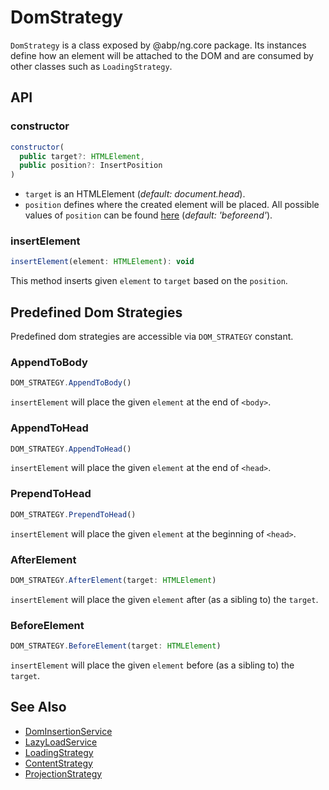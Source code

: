 # DomStrategy

`DomStrategy` is a class exposed by @abp/ng.core package. Its instances define how an element will be attached to the DOM and are consumed by other classes such as `LoadingStrategy`.


## API


### constructor

```js
constructor(
  public target?: HTMLElement,
  public position?: InsertPosition
)
```

- `target` is an HTMLElement (_default: document.head_).
- `position` defines where the created element will be placed. All possible values of `position` can be found [here](https://developer.mozilla.org/en-US/docs/Web/API/Element/insertAdjacentElement) (_default: 'beforeend'_).


### insertElement

```js
insertElement(element: HTMLElement): void
```

This method inserts given `element` to `target` based on the `position`.



## Predefined Dom Strategies

Predefined dom strategies are accessible via `DOM_STRATEGY` constant.


### AppendToBody

```js
DOM_STRATEGY.AppendToBody()
```

`insertElement` will place the given `element` at the end of `<body>`.


### AppendToHead

```js
DOM_STRATEGY.AppendToHead()
```

`insertElement` will place the given `element` at the end of `<head>`.


### PrependToHead

```js
DOM_STRATEGY.PrependToHead()
```

`insertElement` will place the given `element` at the beginning of `<head>`.


### AfterElement

```js
DOM_STRATEGY.AfterElement(target: HTMLElement)
```

`insertElement` will place the given `element` after (as a sibling to) the `target`.


### BeforeElement

```js
DOM_STRATEGY.BeforeElement(target: HTMLElement)
```

`insertElement` will place the given `element` before (as a sibling to) the `target`.




## See Also

- [DomInsertionService](./dom-insertion-service.md)
- [LazyLoadService](./lazy-load-service.md)
- [LoadingStrategy](./loading-strategy.md)
- [ContentStrategy](./content-strategy.md)
- [ProjectionStrategy](./projection-strategy.md)
